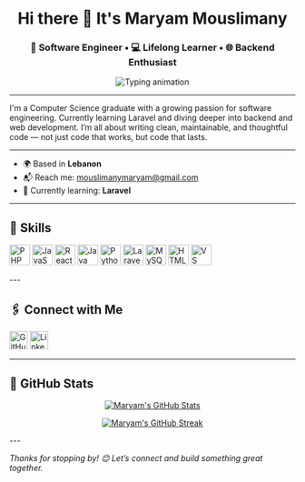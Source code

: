 <p align="center">
  <h1 align="center">Hi there 👋 It's Maryam Mouslimany</h1>
  <h3 align="center">🎯 Software Engineer • 💻 Lifelong Learner • 🌐 Backend Enthusiast</h3>
</p>

<p align="center">
  <img src="https://readme-typing-svg.herokuapp.com?font=Fira+Code&size=22&duration=3000&pause=1000&color=FFAFCC&center=true&vCenter=true&width=435&lines=Always+learning+new+things.;Building+clean+%26+thoughtful+code" alt="Typing animation" />
</p>

---

I'm a Computer Science graduate with a growing passion for software engineering. Currently learning Laravel and diving deeper into backend and web development. I’m all about writing clean, maintainable, and thoughtful code — not just code that works, but code that lasts.

---

- 🌍 Based in **Lebanon**  
- 📬 Reach me: [mouslimanymaryam@gmail.com](mailto:mouslimanymaryam@gmail.com)  
- 🔭 Currently learning: **Laravel**  

---

## 🧠 Skills

<p align="left">
  <a href="https://www.php.net/" target="_blank"><img src="https://raw.githubusercontent.com/danielcranney/readme-generator/main/public/icons/skills/php-colored.svg" width="36" height="36" alt="PHP" /></a>
  <a href="https://developer.mozilla.org/en-US/docs/Web/JavaScript" target="_blank"><img src="https://raw.githubusercontent.com/danielcranney/readme-generator/main/public/icons/skills/javascript-colored.svg" width="36" height="36" alt="JavaScript" /></a>
  <a href="https://react.dev/" target="_blank"><img src="https://raw.githubusercontent.com/danielcranney/readme-generator/main/public/icons/skills/react-colored.svg" width="36" height="36" alt="React" /></a>
  <a href="https://www.oracle.com/java/" target="_blank"><img src="https://raw.githubusercontent.com/danielcranney/readme-generator/main/public/icons/skills/java-colored.svg" width="36" height="36" alt="Java" /></a>
  <a href="https://www.python.org/" target="_blank"><img src="https://raw.githubusercontent.com/danielcranney/readme-generator/main/public/icons/skills/python-colored.svg" width="36" height="36" alt="Python" /></a>
  <a href="https://laravel.com/" target="_blank"><img src="https://raw.githubusercontent.com/danielcranney/readme-generator/main/public/icons/skills/laravel-colored.svg" width="36" height="36" alt="Laravel" /></a>
  <a href="https://www.mysql.com/" target="_blank"><img src="https://raw.githubusercontent.com/danielcranney/readme-generator/main/public/icons/skills/mysql-colored.svg" width="36" height="36" alt="MySQL" /></a>
  <a href="https://developer.mozilla.org/en-US/docs/Glossary/HTML5" target="_blank"><img src="https://raw.githubusercontent.com/danielcranney/readme-generator/main/public/icons/skills/html5-colored.svg" width="36" height="36" alt="HTML5" /></a>
  <a href="https://code.visualstudio.com/" target="_blank"><img src="https://raw.githubusercontent.com/danielcranney/readme-generator/main/public/icons/skills/visualstudiocode-colored.svg" width="36" height="36" alt="VS Code" /></a>
</p>
---

## 🖇️ Connect with Me

<p align="left">
  <a href="https://github.com/maryam-mouslimany" target="_blank"><img src="https://raw.githubusercontent.com/danielcranney/readme-generator/main/public/icons/socials/github.svg" width="32" height="32" alt="GitHub" /></a>
  <a href="https://www.linkedin.com/in/maryam-mouslimany" target="_blank"><img src="https://raw.githubusercontent.com/danielcranney/readme-generator/main/public/icons/socials/linkedin.svg" width="32" height="32" alt="LinkedIn" /></a>
</p>

---

## 🏅 GitHub Stats

<p align="center">
  <a href="http://www.github.com/maryam-mouslimany">
    <img src="https://github-readme-stats.vercel.app/api?username=maryam-mouslimany&show_icons=true&hide_border=true&title_color=ffafcc&text_color=a2d2ff&icon_color=bde0fe&bg_color=000000" alt="Maryam's GitHub Stats" />
  </a>
</p>

<p align="center">
  <a href="http://www.github.com/maryam-mouslimany">
    <img src="https://github-readme-streak-stats.herokuapp.com/?user=maryam-mouslimany&hide_border=true&background=000000&ring=ffafcc&fire=ffafcc&currStreakLabel=ffafcc&currStreakNum=a2d2ff&sideNums=a2d2ff&sideLabels=bde0fe&dates=ffc8dd" alt="Maryam's GitHub Streak" />
  </a>
</p>
---

*Thanks for stopping by! 😊 Let’s connect and build something great together.*
